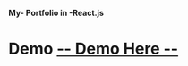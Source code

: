 <strong>My- Portfolio in -React.js</strong>

# Demo <a href='https://poroflio.herokuapp.com/'> -- Demo Here -- </a>
